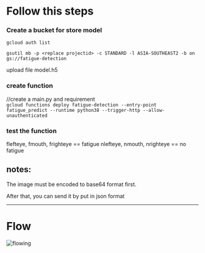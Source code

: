 # Follow this steps
<h3>Create a bucket for store model</h3>

```gcloud auth list```

```gsutil mb -p <replace projectid> -c STANDARD -l ASIA-SOUTHEAST2 -b on gs://fatigue-detection```

upload file model.h5

<h3>create function</h3>

//create a main.py and requirement<br>
```gcloud functions deploy fatigue-detection --entry-point fatigue_predict --runtime python38 --trigger-http --allow-unauthenticated```

<h3>test the function</h3>

flefteye, fmouth, frighteye == fatigue
nlefteye, nmouth, nrighteye == no fatigue

  <h2>notes: </h2>
The image must be encoded to base64 format first.

After that, you can send it by put in json format

***
# Flow
  ![flowing](https://user-images.githubusercontent.com/61272505/120897528-e2d18f80-c650-11eb-9bd2-93989b6d6e87.png)
